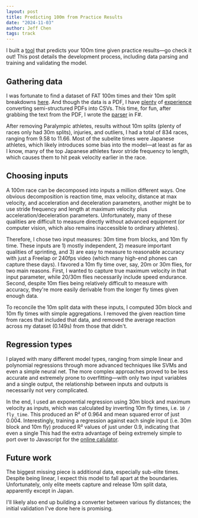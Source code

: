 ```yaml
---
layout: post
title: Predicting 100m from Practice Results
date: "2024-11-03"
author: Jeff Chen
tags: track
---
```


I built a [tool](/projects/track/100m-predictor) that predicts your 100m time given practice results—go check it out! This post details the development process, including data parsing and training and validating the model.

<!-- excerpt -->

## Gathering data

I was fortunate to find a dataset of FAT 100m times and their 10m split breakdowns [here](https://www.athletefirst.org/?page_id=308). And though the data is a PDF, I have [plenty](/posts/Effect-of-Lane-Draw-In-200m-Sprinters/) of [experience](/posts/Calculating-World-Athletics-Coefficients/) converting semi-structured PDFs into CSVs. This time, for fun, after grabbing the text from the PDF, I wrote the [parser](https://github.com/jchen1/100m-analysis) in F#.

After removing Paralympic athletes, results without 10m splits (plenty of races only had 30m splits), injuries, and outliers, I had a total of 834 races, ranging from 9.58 to 11.66.
Most of the subelite times were Japanese athletes, which likely introduces some bias into the model—at least as far as I know, many of the top Japanese athletes favor stride frequency to length, which causes them to hit peak velocity earlier in the race.

## Choosing inputs

A 100m race can be decomposed into inputs a million different ways. One obvious decomposition is reaction time, max velocity, distance at max velocity, and acceleration and deceleration parameters, another might be to use stride frequency and length at maximum velocity plus acceleration/deceleration parameters. Unfortunately, many of these qualities are difficult to measure directly without advanced equipment (or computer vision, which also remains inaccessible to ordinary athletes).

Therefore, I chose two input measures: 30m time from blocks, and 10m fly time. These inputs are 1) mostly independent, 2) measure important qualities of sprinting, and 3) are easy to measure to reasonable accuracy with just a Freelap or 240fps video (which many high-end phones can capture these days). I favored a 10m fly time over, say, 20m or 30m flies, for two main reasons. First, I wanted to capture true maximum velocity in that input parameter, while 20/30m flies necessarily include speed endurance. Second, despite 10m flies being relatively difficult to measure with accuracy, they're more easily derivable from the longer fly times given enough data.

To reconcile the 10m split data with these inputs, I computed 30m block and 10m fly times with simple aggregations. I removed the given reaction time from races that included that data, and removed the average reaction across my dataset (0.149s) from those that didn't.

## Regression types

I played with many different model types, ranging from simple linear and polynomial regressions through more advanced techniques like SVMs and even a simple neural net.
The more complex approaches proved to be less accurate and extremely prone to overfitting—with only two input variables and a single output, the relationship between inputs and outputs is necessarily not very complicated.

In the end, I used an exponential regression using 30m block and maximum velocity as inputs, which was calculated by inverting 10m fly times, i.e. `10 / fly_time`.
This produced an R&sup2; of 0.964 and mean squared error of just 0.004. Interestingly, training a regression against each single input (i.e. 30m block and 10m fly) produced R&sup2; values of just under 0.9, indicating that even a single
This had the extra advantage of being extremely simple to port over to Javascript for the [online calulator](/projects/track/100m-predictor).

## Future work

The biggest missing piece is additional data, especially sub-elite times. Despite being linear, I expect this model to fall apart at the boundaries. Unfortunately, only elite meets capture and release 10m split data, apparently except in Japan.

I'll likely also end up building a converter between various fly distances; the initial validation I've done here is promising.
